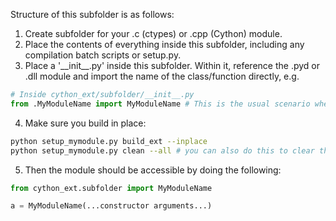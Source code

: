 Structure of this subfolder is as follows:

1. Create subfolder for your .c (ctypes) or .cpp (Cython) module.
2. Place the contents of everything inside this subfolder, including any compilation batch scripts or setup.py.
3. Place a '\_\_init\_\_.py' inside this subfolder. Within it, reference the .pyd or .dll module and import the name of the class/function directly, e.g.

```python
# Inside cython_ext/subfolder/__init__.py
from .MyModuleName import MyModuleName # This is the usual scenario where the .pyd shares the same name as the class for example
```

4. Make sure you build in place:

```bash
python setup_mymodule.py build_ext --inplace
python setup_mymodule.py clean --all # you can also do this to clear the extraneous build output after
```

5. Then the module should be accessible by doing the following:

```python
from cython_ext.subfolder import MyModuleName

a = MyModuleName(...constructor arguments...)
```